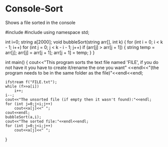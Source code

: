 # Console-Sort
Shows a file sorted in the console

#include <iostream>
#include <fstream>
using namespace std;

int i=0;
string a[2000];
void bubbleSort(string arr[], int k)
{
    for (int i = 0; i < k - 1; i++)
        for (int j = 0; j < k - i - 1; j++)
            if (arr[j] > arr[j + 1])
            {
                string temp = arr[j];
                arr[j] = arr[j + 1];
                arr[j + 1] = temp;
            }
}

int main()
{
    cout<<"This program sorts the text file named 'FILE', if you do not have it you have to create it/rename the one you want"
    <<endl<<"(the program needs to be in the same folder as the file)"<<endl<<endl;

    ifstream f("FILE.txt");
    while (f>>a[i])
        i++;
    i--;
    cout<<"The unsorted file (if empty then it wasn't found):"<<endl;
    for (int j=0;j<i;j++)
        cout<<a[j]<<" ";
    cout<<endl;
    bubbleSort(a,i);
    cout<<"The sorted file:"<<endl<<endl;
    for (int j=0;j<i;j++)
        cout<<a[j]<<" ";
}
